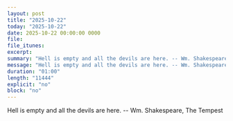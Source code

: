```yaml
---
layout: post
title: "2025-10-22"
today: "2025-10-22"
date: 2025-10-22 00:00:00 0000
file:
file_itunes:
excerpt:
summary: "Hell is empty and all the devils are here. -- Wm. Shakespeare, The Tempest "
message: "Hell is empty and all the devils are here. -- Wm. Shakespeare, The Tempest "
duration: "01:00"
length: "11444"
explicit: "no"
block: "no"
---
```

Hell is empty and all the devils are here. -- Wm. Shakespeare, The Tempest 

